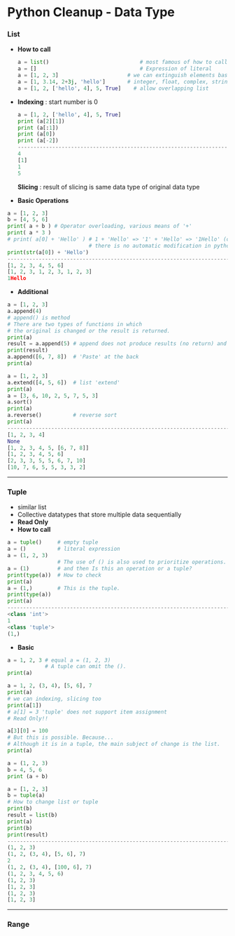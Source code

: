 # Python Cleanup - Data Type



### 	List

- **How to call**

  ```python
  a = list()							 # most famous of how to call empty list
  a = [] 								 # Expression of literal
  a = [1, 2, 3]						 # we can extinguish elements based on ', '
  a = [1, 3.14, 2+3j, 'hello']		 # integer, float, complex, string
  a = [1, 2, ['hello', 4], 5, True]    # allow overlapping list
  ```



- **Indexing** : start number is 0

  ```python
  a = [1, 2, ['hello', 4], 5, True]
  print (a[2][1])
  print (a[:1])
  print (a[0])
  print (a[-2]) 
  -----------------------------------------------------------------------------------
  4
  [1]
  1
  5
  ```

  **Slicing**  : result of slicing is same data type of original data type



- **Basic Operations**

```python
a = [1, 2, 3]
b = [4, 5, 6]
print( a + b ) # Operator overloading, various means of '+' 
print( a * 3 )
# print( a[0] + 'Hello' ) # 1 + 'Hello' => '1' + 'Hello' => '1Hello' (common)
                          # there is no automatic modification in python (error)
print(str(a[0]) + 'Hello')
-----------------------------------------------------------------------------------
[1, 2, 3, 4, 5, 6]
[1, 2, 3, 1, 2, 3, 1, 2, 3]
1Hello
```



- **Additional**

```python
a = [1, 2, 3]
a.append(4)    
# append() is method
# There are two types of functions in which
# the original is changed or the result is returned.
print(a)
result = a.append(5) # append does not produce results (no return) and therefore None
print(result)
a.append([6, 7, 8])  # 'Paste' at the back
print(a)

a = [1, 2, 3]
a.extend([4, 5, 6])  # list 'extend'
print(a)
a = [3, 6, 10, 2, 5, 7, 5, 3]
a.sort()
print(a)
a.reverse()          # reverse sort
print(a)
--------------------------------------------------------------------------------------
[1, 2, 3, 4]
None
[1, 2, 3, 4, 5, [6, 7, 8]]
[1, 2, 3, 4, 5, 6]
[2, 3, 3, 5, 5, 6, 7, 10]
[10, 7, 6, 5, 5, 3, 3, 2]
```





---

### Tuple

- similar list
- Collective datatypes that store multiple data sequentially
- **Read Only**
- **How to call**

```python
a = tuple() 	# empty tuple
a = ()  		# literal expression 
a = (1, 2, 3)
				# The use of () is also used to prioritize operations.
a = (1)     	# and then Is this an operation or a tuple?
print(type(a))	# How to check
print(a)
a = (1,)    	# This is the tuple.
print(type(a))
print(a)
--------------------------------------------------------------------------------------
<class 'int'>
1
<class 'tuple'>
(1,)
```

- **Basic**

```python
a = 1, 2, 3 # equal a = (1, 2, 3)
			# A tuple can omit the ().
print(a)

a = 1, 2, (3, 4), [5, 6], 7
print(a)
# we can indexing, slicing too
print(a[1])
# a[1] = 3 'tuple' does not support item assignment 
# Read Only!!

a[3][0] = 100 
# But this is possible. Because...
# Although it is in a tuple, the main subject of change is the list.
print(a)

a = (1, 2, 3)
b = 4, 5, 6
print (a + b)

a = [1, 2, 3]
b = tuple(a)
# How to change list or tuple
print(b)
result = list(b)
print(a)
print(b)
print(result)
--------------------------------------------------------------------------------------
(1, 2, 3)
(1, 2, (3, 4), [5, 6], 7)
2
(1, 2, (3, 4), [100, 6], 7)
(1, 2, 3, 4, 5, 6)
(1, 2, 3)
[1, 2, 3]
(1, 2, 3)
[1, 2, 3]
```



---



### Range

